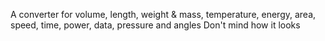 A converter for volume, length, weight & mass, temperature, energy, area, speed, time, power, data, pressure and angles
Don't mind how it looks
